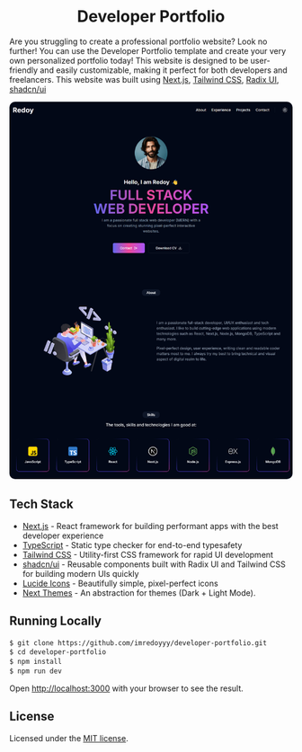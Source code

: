 <h1 align="center">Developer Portfolio</h1>

<p>Are you struggling to create a professional portfolio website? Look no further! You can use the Developer Portfolio template and create your very own personalized portfolio today! This website is designed to be user-friendly and easily customizable, making it perfect for both developers and freelancers. This website was built using <a href="https://nextjs.org" target="_blank">Next.js</a>, <a href="https://tailwindcss.com" target="_blank">Tailwind CSS</a>, <a href="https://www.radix-ui.com" target="_blank">Radix UI</a>, <a href="https://ui.shadcn.com" target="_blank">shadcn/ui</a>
</p>

<div align="center">
<img src="./thumbnail.png" alt="preview" style="border-radius: 10px;"/>
</div>

## Tech Stack

-   [Next.js](https://nextjs.org) - React framework for building performant apps with the best developer experience
-   [TypeScript](https://typescriptlang.org) - Static type checker for end-to-end typesafety
-   [Tailwind CSS](https://tailwindcss.com) - Utility-first CSS framework for rapid UI development
-   [shadcn/ui](https://ui.shadcn.com/) - Reusable components built with Radix UI and Tailwind CSS for building modern UIs quickly
-   [Lucide Icons](https://lucide.dev) - Beautifully simple, pixel-perfect icons
-   [Next Themes](https://github.com/pacocoursey/next-themes) - An abstraction for themes (Dark + Light Mode).

## Running Locally

```bash
$ git clone https://github.com/imredoyyy/developer-portfolio.git
$ cd developer-portfolio
$ npm install
$ npm run dev
```

Open [http://localhost:3000](http://localhost:3000) with your browser to see the result.

## License

Licensed under the [MIT license](https://github.com/imredoyyy/developer-portfolio/blob/main/LICENSE).
